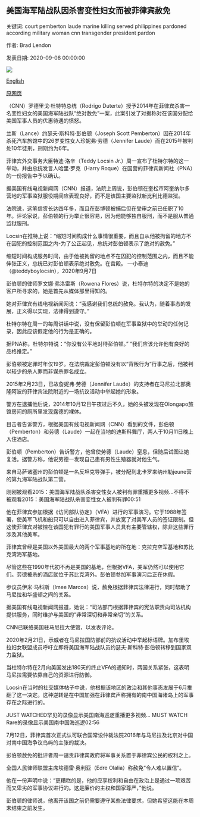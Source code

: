 ## 美国海军陆战队因杀害变性妇女而被菲律宾赦免

关键词: court pemberton laude marine killing served philippines pardoned according military woman cnn transgender president pardon

作者: Brad Lendon

发表日期: 2020-09-08 00:00:00

![](https://cdn.cnn.com/cnnnext/dam/assets/200908094422-joseph-scott-pemberton-file-2015-super-tease.jpg)

[English](US%20Marine%20pardoned%20by%20Philippines%20for%20killing%20of%20transgender%20woman.md)

[原网页](https://edition.cnn.com/2020/09/08/asia/us-marine-philippines-transgender-killing-pardon-intl-hnk-scli/index.html)

（CNN）罗德里戈·杜特特总统（Rodrigo Duterte）授予2014年在菲律宾杀害一名变性妇女的美国海军陆战队“绝对赦免”一案，此案引发了对据称对在该国分配给美国军事人员的优惠待遇的愤怒。

兰斯（Lance）约瑟夫·斯科特·彭伯顿（Joseph Scott Pemberton）因在2014年杀死汽车旅馆中的26岁变性女人珍妮弗·劳德（Jennifer Laude）而在2015年被判处10年徒刑，刑期约为6年。

菲律宾外交事务大臣特迪·洛辛（Teddy Locsin Jr.）周一宣布了杜特尔特的这一举动，并由总统发言人哈里·罗克（Harry Roque）在国营的菲律宾新闻社（PNA）的一份报告中予以确认。

据美国有线电视新闻网（CNN）报道，法院上周说，彭伯顿在奎松市阿奎纳尔多营地的军事监狱服役期间应表现良好，而不是该国主要监狱新比利比德监狱。

法院说，这笔信贷长达四年多，而且在彭博顿被捕后但在受审之前已任职了10年。评论家说，彭伯顿的行为举止很容易，因为他能够独自服刑，而不是服从普通监狱服刑。

Locsin在推特上说：“缩短时间构成什么事情很重要，而且自从他被拘留的地方不在囚犯的控制范围之内-为了公正起见，总统对彭伯顿表示了绝对的赦免。”

缩短时间构成服务时间，由于他被拘留的地点不在囚犯的控制范围之内，而且不能伸张正义，总统已对彭伯顿表示绝对赦免。在宫殿。 —小泰迪（@teddyboylocsin），2020年9月7日

彭伯顿的律师罗文娜·弗洛雷斯（Rowena Flores）说，杜特尔特的决定不是她的客户所寻求的，她是首先从媒体那里得知的。

她对菲律宾有线电视新闻网说：“我感谢我们总统的赦免。我认为，随着事态的发展，正义得以实现，法律得到遵守。”

杜特尔特在周一的每周讲话中说，没有保留彭伯顿在军事监狱中的举动的任何记录，因此应该假定他的行为是正确的。

据PNA称，杜特尔特说：“你没有公平地对待彭伯顿。” “我们应该允许他有良好的品格推定。”

彭伯顿被定罪时年仅19岁。在法院裁定彭伯顿没有以“背叛行为”行事之后，他被判以较少的杀人罪而非谋杀罪名成立。

2015年2月23日，已故詹妮弗·劳德（Jennifer Laude）的支持者在马尼拉北部奥隆阿波的菲律宾法院附近的一场抗议活动中举起她的形象。

警方在逮捕他后说，2014年10月12日午夜过后不久，她的头被发现在Olongapo旅馆房间的厕所里发现露德的裸体。

目击者告诉警方，根据美国有线电视新闻网（CNN）看到的文件，彭伯顿（Pemberton）和劳德（Laude）一起在当地的迪斯科舞厅，两人于10月11日晚上入住酒店。

彭伯顿（Pemberton）告诉警方，他曾使劳德（Laude）窒息，但随后试图让她复活。据警方称，他说劳德一发现自己患有男性生殖器就对他生气。

来自马萨诸塞州的彭伯顿是一名反坦克导弹手，被分配到北卡罗来纳州勒jeune营的第九海军陆战队第二营。

刚刚被观看2015：美国海军陆战队杀害变性女人被判有罪重播更多视频...不得不被观看2015：美国海军陆战队杀害变性女人被判有罪00:51

他在菲律宾参加根据《访问部队协定》（VFA）进行的军事演习。它于1988年签署，使美军飞机和船只可以自由进入菲律宾，并放宽了对美军人员的签证限制。但这使菲律宾对被控在该国犯有罪行的美国军事人员具有主要管辖权，除非这些罪行涉及其他美军。

菲律宾曾经是美国以外美国最大的两个军事基地的所在地：克拉克空军基地和苏比克湾海军基地。

尽管这些在1990年代初不再是美国的基地，但根据VFA，美军仍然可以使用它们。劳德被杀的酒店就位于苏比克湾外。彭伯顿参加军事演习后正在休假。

参议员伊米·马科斯（Imee Marcos）说，赦免根据菲律宾法律进行，同时帮助了马尼拉和华盛顿之间的关系。

据美国有线电视新闻网报道，她说：“司法部门根据菲律宾的宪法职责向司法机构提供服务，同时维护与美国的“非常深切和非常亲切”的关系。

CNN已联络美国驻马尼拉大使馆，以发表评论。

2020年2月21日，示威者在马尼拉国防部前的抗议活动中举起标语牌。加布里埃拉妇女联盟成员呼吁立即将美国海军陆战队员约瑟夫·斯科特·彭伯顿转移到国家双力监狱。

当杜特尔特在2月向美国发出180天的终止VFA的通知时，两国关系紧张，这表明马尼拉需要依靠自己的资源进行防御。

Locsin在当时的社交媒体帖子中说，他根据该地区的政治和其他事态发展于6月推翻了这一决定。这种逆转是在中国加强在菲律宾声称拥有的南中国海诸岛上的军事存在之际进行的。

JUST WATCHED罕见的录像显示美国南海巡逻重播更多视频... MUST WATCH Rare的录像显示美国南中国海巡逻02:56

7月12日，菲律宾首次正式认可联合国常设仲裁法院2016年与马尼拉及北京对中国对南中国海争议岛屿的主张的裁决。

彭伯顿赦免的批评者周一谴责菲律宾政府将军事关系置于菲律宾公民的权利之上。

全国人民律师联盟主席埃德雷·奥利亚（Edre Olalia）称赦免“令人难以置信”。

他在一份声明中说：“更糟糕的是，他的应享权利和自由在政治上是通过一项艰苦而又卑劣的军事协议进行的。这是廉价的主权和国家尊严，”他说。

彭伯顿的律师说，他离开该国之前仍需要遵守某些法律要求，但她希望这能在本周末结束之前发生。